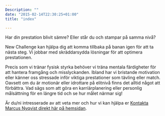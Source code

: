 ```yaml
---
Description: ""
date: "2015-02-14T22:30:25+01:00"
title: "index"

---
```


Har din prestation blivit sämre? Eller står du och stampar på samma nivå?

New Challenge kan hjälpa dig att komma tillbaka på banan igen för att ta nästa steg. Vi jobbar med skräddarsydda lösningar för att optimera prestationen.

Precis som vi tränar fysisk styrka behöver vi träna mentala färdigheter för att hantera framgång och misslyckanden. Ibland har vi bristande motivation eller känner oss stressade inför viktiga prestationer som tävling eller match. Oavsett om du är motionär eller idrottare på elitnivå finns det alltid något att förbättra. Vad sägs som att göra en karriärplanering eller personlig målsättning för en längre tid och se hur målet närmar sig!

Är du/ni intresserade av att veta mer och hur vi kan hjälpa er
[Kontakta Marcus Nyqvist direkt här på hemsidan](/kontakt/).
